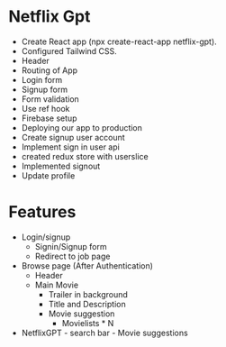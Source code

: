 # Netflix Gpt

- Create React app (npx create-react-app netflix-gpt).
- Configured Tailwind CSS.
- Header
- Routing of App
- Login form
- Signup form
- Form validation
- Use ref hook
- Firebase setup
- Deploying our app to production
- Create signup user account
- Implement sign in user api
- created redux store with userslice
- Implemented signout
- Update profile





# Features 
- Login/signup
    - Signin/Signup form
    - Redirect to job page 
- Browse page (After Authentication)
    - Header
    - Main Movie
        - Trailer in background
        - Title and Description
        - Movie suggestion
            - Movielists * N
- NetflixGPT 
      - search bar
      - Movie suggestions          